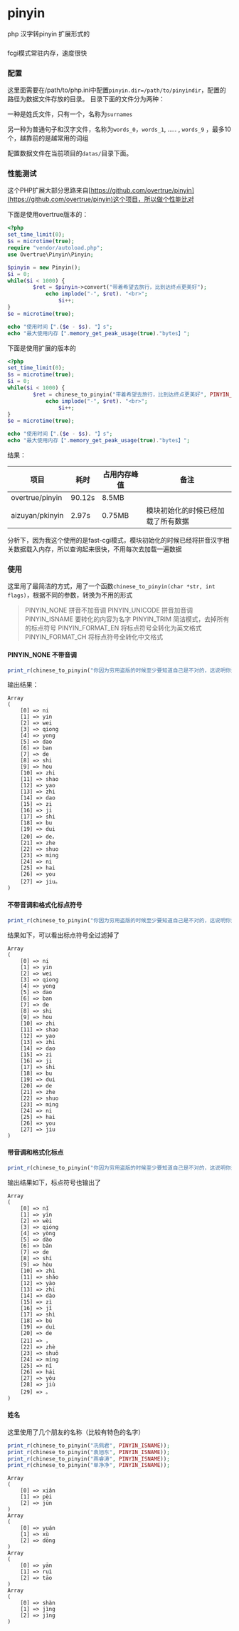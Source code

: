 # pinyin
php 汉字转pinyin 扩展形式的

###
fcgi模式常驻内存，速度很快

### 配置
这里面需要在/path/to/php.ini中配置`pinyin.dir=/path/to/pinyindir`，配置的路径为数据文件存放的目录。
目录下面的文件分为两种：

一种是姓氏文件，只有一个，名称为`surnames`

另一种为普通句子和汉字文件，名称为`words_0`，`words_1`, ..... , `words_9` ，最多10个，越靠前的是越常用的词组

配置数据文件在当前项目的`datas/`目录下面。

### 性能测试
这个PHP扩展大部分思路来自[https://github.com/overtrue/pinyin](https://github.com/overtrue/pinyin)这个项目，所以做个性能比对

下面是使用overtrue版本的：
```php
<?php
set_time_limit(0);
$s = microtime(true);
require "vendor/autoload.php";
use Overtrue\Pinyin\Pinyin;

$pinyin = new Pinyin();
$i = 0;
while($i < 1000) {
        $ret = $pinyin->convert("带着希望去旅行，比到达终点更美好");
            echo implode("-", $ret). "<br>";
                $i++;
}
$e = microtime(true);

echo "使用时间【".($e - $s). "】s";
echo "最大使用内存【".memory_get_peak_usage(true)."bytes】";
```

下面是使用扩展的版本的
```php
<?php
set_time_limit(0);
$s = microtime(true);
$i = 0;
while($i < 1000) {
        $ret = chinese_to_pinyin("带着希望去旅行，比到达终点更美好", PINYIN_UNICODE);
            echo implode("-", $ret). "<br>";
                $i++;
}
$e = microtime(true);

echo "使用时间【".($e - $s). "】s";
echo "最大使用内存【".memory_get_peak_usage(true)."bytes】";
```

结果：

|      项目         | 耗时   | 占用内存峰值 |   备注                             |
| -------------     | -------| ------------ | ---------------------------------  |
| overtrue/pinyin   | 90.12s |  8.5MB       |                                    |
| aizuyan/pkinyin   | 2.97s  |  0.75MB      | 模块初始化的时候已经加载了所有数据 |

分析下，因为我这个使用的是fast-cgi模式，模块初始化的时候已经将拼音汉字相关数据载入内存，所以查询起来很快，不用每次去加载一遍数据

### 使用
这里用了最简洁的方式，用了一个函数`chinese_to_pinyin(char *str, int flags)`，根据不同的参数，转换为不用的形式
> PINYIN_NONE    拼音不加音调
> PINYIN_UNICODE    拼音加音调
> PINYIN_ISNAME     要转化的内容为名字
> PINYIN_TRIM       简洁模式，去掉所有的标点符号
> PINYIN_FORMAT_EN  将标点符号全转化为英文格式
> PINYIN_FORMAT_CH     将标点符号全转化中文格式

#### PINYIN_NONE 不带音调
```php
print_r(chinese_to_pinyin("你因为穷用盗版的时候至少要知道自己是不对的，这说明你还有救。", PINYIN_NONE));
```
输出结果：

```
Array
(
    [0] => ni
    [1] => yin
    [2] => wei
    [3] => qiong
    [4] => yong
    [5] => dao
    [6] => ban
    [7] => de
    [8] => shi
    [9] => hou
    [10] => zhi
    [11] => shao
    [12] => yao
    [13] => zhi
    [14] => dao
    [15] => zi
    [16] => ji
    [17] => shi
    [18] => bu
    [19] => dui
    [20] => de，
    [21] => zhe
    [22] => shuo
    [23] => ming
    [24] => ni
    [25] => hai
    [26] => you
    [27] => jiu。
)
```

#### 不带音调和格式化标点符号
```php
print_r(chinese_to_pinyin("你因为穷用盗版的时候至少要知道自己是不对的，这说明你还有救。", PINYIN_NONE|PINYIN_TRIM));
```

结果如下，可以看出标点符号全过滤掉了
```
Array
(
    [0] => ni
    [1] => yin
    [2] => wei
    [3] => qiong
    [4] => yong
    [5] => dao
    [6] => ban
    [7] => de
    [8] => shi
    [9] => hou
    [10] => zhi
    [11] => shao
    [12] => yao
    [13] => zhi
    [14] => dao
    [15] => zi
    [16] => ji
    [17] => shi
    [18] => bu
    [19] => dui
    [20] => de
    [21] => zhe
    [22] => shuo
    [23] => ming
    [24] => ni
    [25] => hai
    [26] => you
    [27] => jiu
)
```

#### 带音调和格式化标点
```php
print_r(chinese_to_pinyin("你因为穷用盗版的时候至少要知道自己是不对的，这说明你还有救。", PINYIN_UNICODE|PINYIN_FORMAT_CH));
```

输出结果如下，标点符号也输出了
```
Array
(
    [0] => nǐ
    [1] => yīn
    [2] => wèi
    [3] => qióng
    [4] => yòng
    [5] => dào
    [6] => bǎn
    [7] => de
    [8] => shí
    [9] => hòu
    [10] => zhì
    [11] => shǎo
    [12] => yào
    [13] => zhī
    [14] => dào
    [15] => zì
    [16] => jǐ
    [17] => shì
    [18] => bú
    [19] => duì
    [20] => de
    [21] => ，
    [22] => zhè
    [23] => shuō
    [24] => míng
    [25] => nǐ
    [26] => hái
    [27] => yǒu
    [28] => jiù
    [29] => 。
)
```

#### 姓名
这里使用了几个朋友的名称（比较有特色的名字）
```php
print_r(chinese_to_pinyin("冼佩君", PINYIN_ISNAME));
print_r(chinese_to_pinyin("袁旭东", PINYIN_ISNAME));
print_r(chinese_to_pinyin("燕睿涛", PINYIN_ISNAME));
print_r(chinese_to_pinyin("单净净", PINYIN_ISNAME));
```

```
Array
(
    [0] => xiǎn
    [1] => pèi
    [2] => jūn
)
Array
(
    [0] => yuán
    [1] => xù
    [2] => dōng
)
Array
(
    [0] => yān
    [1] => ruì
    [2] => tāo
)
Array
(
    [0] => shàn
    [1] => jìng
    [2] => jìng
)
```
